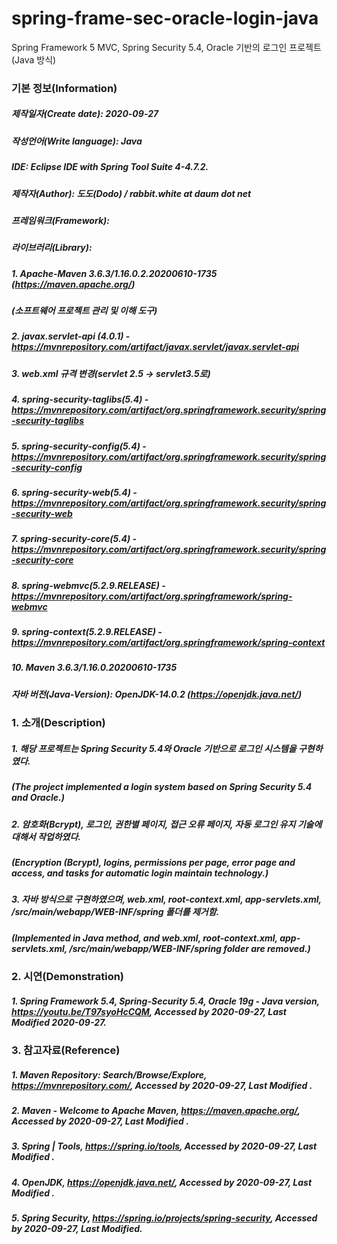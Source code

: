 # spring-frame-sec-oracle-login-java
Spring Framework 5 MVC, Spring Security 5.4, Oracle 기반의 로그인 프로젝트(Java 방식)

### 기본 정보(Information)
##### 제작일자(Create date): 2020-09-27
##### 작성언어(Write language): Java
##### IDE: Eclipse IDE with Spring Tool Suite 4-4.7.2.
##### 제작자(Author): 도도(Dodo) / rabbit.white at daum dot net
##### 프레임워크(Framework): 
##### 라이브러리(Library): 
##### 1. Apache-Maven 3.6.3/1.16.0.2.20200610-1735 (https://maven.apache.org/)
##### (소프트웨어 프로젝트 관리 및 이해 도구)
##### 2. javax.servlet-api (4.0.1) - https://mvnrepository.com/artifact/javax.servlet/javax.servlet-api
##### 3. web.xml 규격 변경(servlet 2.5 -> servlet3.5로)
##### 4. spring-security-taglibs(5.4) - https://mvnrepository.com/artifact/org.springframework.security/spring-security-taglibs
##### 5. spring-security-config(5.4) - https://mvnrepository.com/artifact/org.springframework.security/spring-security-config
##### 6. spring-security-web(5.4) - https://mvnrepository.com/artifact/org.springframework.security/spring-security-web
##### 7. spring-security-core(5.4) - https://mvnrepository.com/artifact/org.springframework.security/spring-security-core
##### 8. spring-webmvc(5.2.9.RELEASE) - https://mvnrepository.com/artifact/org.springframework/spring-webmvc
##### 9. spring-context(5.2.9.RELEASE) - https://mvnrepository.com/artifact/org.springframework/spring-context
##### 10. Maven 3.6.3/1.16.0.20200610-1735
##### 자바 버전(Java-Version): OpenJDK-14.0.2 (https://openjdk.java.net/)

### 1. 소개(Description)
##### 1. 해당 프로젝트는 Spring Security 5.4와 Oracle 기반으로 로그인 시스템을 구현하였다.
##### (The project implemented a login system based on Spring Security 5.4 and Oracle.)
##### 2. 암호화(Bcrypt), 로그인, 권한별 페이지, 접근 오류 페이지, 자동 로그인 유지 기술에 대해서 작업하였다.
##### (Encryption (Bcrypt), logins, permissions per page, error page and access, and tasks for automatic login maintain technology.)
##### 3. 자바 방식으로 구현하였으며, web.xml, root-context.xml, app-servlets.xml, /src/main/webapp/WEB-INF/spring 폴더를 제거함.
##### (Implemented in Java method, and web.xml, root-context.xml, app-servlets.xml, /src/main/webapp/WEB-INF/spring folder are removed.)

### 2. 시연(Demonstration)
##### 1. Spring Framework 5.4, Spring-Security 5.4, Oracle 19g - Java version, https://youtu.be/T97syoHcCQM, Accessed by 2020-09-27, Last Modified 2020-09-27.

### 3. 참고자료(Reference)
##### 1. Maven Repository: Search/Browse/Explore, https://mvnrepository.com/, Accessed by 2020-09-27, Last Modified .
##### 2. Maven - Welcome to Apache Maven, https://maven.apache.org/, Accessed by 2020-09-27, Last Modified .
##### 3. Spring | Tools, https://spring.io/tools, Accessed by 2020-09-27, Last Modified .
##### 4. OpenJDK, https://openjdk.java.net/, Accessed by 2020-09-27, Last Modified .
##### 5. Spring Security, https://spring.io/projects/spring-security, Accessed by 2020-09-27, Last Modified.
##### 

